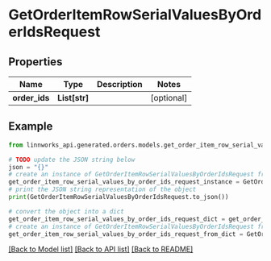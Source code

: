 # GetOrderItemRowSerialValuesByOrderIdsRequest


## Properties

Name | Type | Description | Notes
------------ | ------------- | ------------- | -------------
**order_ids** | **List[str]** |  | [optional] 

## Example

```python
from linnworks_api.generated.orders.models.get_order_item_row_serial_values_by_order_ids_request import GetOrderItemRowSerialValuesByOrderIdsRequest

# TODO update the JSON string below
json = "{}"
# create an instance of GetOrderItemRowSerialValuesByOrderIdsRequest from a JSON string
get_order_item_row_serial_values_by_order_ids_request_instance = GetOrderItemRowSerialValuesByOrderIdsRequest.from_json(json)
# print the JSON string representation of the object
print(GetOrderItemRowSerialValuesByOrderIdsRequest.to_json())

# convert the object into a dict
get_order_item_row_serial_values_by_order_ids_request_dict = get_order_item_row_serial_values_by_order_ids_request_instance.to_dict()
# create an instance of GetOrderItemRowSerialValuesByOrderIdsRequest from a dict
get_order_item_row_serial_values_by_order_ids_request_from_dict = GetOrderItemRowSerialValuesByOrderIdsRequest.from_dict(get_order_item_row_serial_values_by_order_ids_request_dict)
```
[[Back to Model list]](../README.md#documentation-for-models) [[Back to API list]](../README.md#documentation-for-api-endpoints) [[Back to README]](../README.md)


